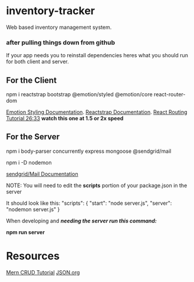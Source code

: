 # inventory-tracker

Web based inventory management system.

### after pulling things down from github

If your app needs you to reinstall dependencies heres what you should run for both client and server.

## For the Client

npm i reactstrap bootstrap @emotion/styled @emotion/core react-router-dom

[Emotion Styling Documentation](https://emotion.sh/docs/styled).
[Reactstrap Documentation](https://reactstrap.github.io/).
[React Routing Tutorial 26:33](https://www.youtube.com/watch?v=XRfD8xIOroA)
**watch this one at 1.5 or 2x speed**

## For the Server

npm i body-parser concurrently express mongoose @sendgrid/mail

npm i -D nodemon

[sendgrid/Mail Documentation](https://www.npmjs.com/package/@sendgrid/mail)

NOTE: You will need to edit the **scripts** portion of your package.json in the server

It should look like this:
"scripts": {
"start": "node server.js",
"server": "nodemon server.js"
}

When developing and **_needing the server run this command:_**

**npm run server**

# Resources

[Mern CRUD Tutorial](https://www.djamware.com/post/59faec0a80aca7739224ee1f/building-crud-web-application-using-mern-stack)
[JSON.org](https://www.json.org/json-en.html)
